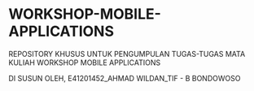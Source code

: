 # WORKSHOP-MOBILE-APPLICATIONS
REPOSITORY KHUSUS UNTUK PENGUMPULAN TUGAS-TUGAS MATA KULIAH WORKSHOP MOBILE APPLICATIONS

DI SUSUN OLEH, E41201452_AHMAD WILDAN_TIF - B BONDOWOSO
